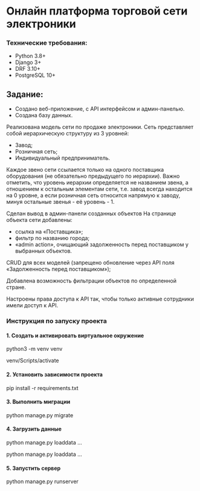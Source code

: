 # Онлайн платформа торговой сети электроники

### Технические требования:
- Python 3.8+
- Django 3+
- DRF 3.10+
- PostgreSQL 10+


## Задание:
- Создано веб-приложение, с API интерфейсом и админ-панелью.
- Создана базу данных.

Реализована модель сети по продаже электроники.
Сеть представляет собой иерархическую структуру из 3 уровней:
- Завод;
- Розничная сеть;
- Индивидуальный предприниматель.

Каждое звено сети ссылается только на одного поставщика оборудования (не обязательно предыдущего по иерархии). 
Важно отметить, что уровень иерархии определяется не названием звена, а отношением к остальным элементам сети, 
т.е. завод всегда находится на 0 уровне, а если розничная сеть относится напрямую к заводу, 
минуя остальные звенья - её уровень - 1.

Сделан вывод в админ-панели созданных объектов
На странице объекта сети добавлены:

- ссылка на «Поставщика»;
- фильтр по названию города;
- «admin action», очищающий задолженность перед поставщиком у выбранных объектов.

CRUD для всех моделей (запрещено обновление через API поля «Задолженность перед поставщиком»);

Добавлена возможность фильтрации объектов по определенной стране.

Настроены права доступа к API так, чтобы только активные сотрудники имели доступ к API.

### Инструкция по запуску проекта
#### 1. Создать и активировать виртуальное окружение

python3 -m venv venv

venv/Scripts/activate
#### 2. Установить зависимости проекта 
pip install -r requirements.txt
#### 3. Выполнить миграции
python manage.py migrate
#### 4. Загрузить данные
python manage.py loaddata ...

python manage.py loaddata ...

#### 5. Запустить сервер
python manage.py runserver